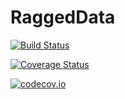 # RaggedData

[![Build Status](https://travis-ci.org/tpapp/RaggedData.jl.svg?branch=master)](https://travis-ci.org/tpapp/RaggedData.jl)

[![Coverage Status](https://coveralls.io/repos/tpapp/RaggedData.jl/badge.svg?branch=master&service=github)](https://coveralls.io/github/tpapp/RaggedData.jl?branch=master)

[![codecov.io](http://codecov.io/github/tpapp/RaggedData.jl/coverage.svg?branch=master)](http://codecov.io/github/tpapp/RaggedData.jl?branch=master)
